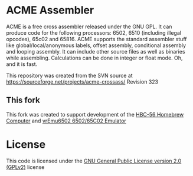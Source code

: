 # ACME Assembler

ACME is a free cross assembler released under the GNU GPL.
It can produce code for the following processors: 6502, 6510 (including illegal opcodes), 65c02 and 65816.
ACME supports the standard assembler stuff like global/local/anonymous labels, offset assembly, conditional assembly and looping assembly. It can include other source files as well as binaries while assembling.
Calculations can be done in integer or float mode.
Oh, and it is fast.

This repository was created from the SVN source at https://sourceforge.net/projects/acme-crossass/ Revision 323

## This fork

This fork was created to support development of the [HBC-56 Homebrew Computer](https://github.com/visrealm/hbc-56) and [vrEmu6502 6502/65C02 Emulator](https://github.com/visrealm/vrEmu6502)


# License

This code is licensed under the [GNU General Public License version 2.0 (GPLv2)](https://www.gnu.org/licenses/old-licenses/gpl-2.0.en.html) license
